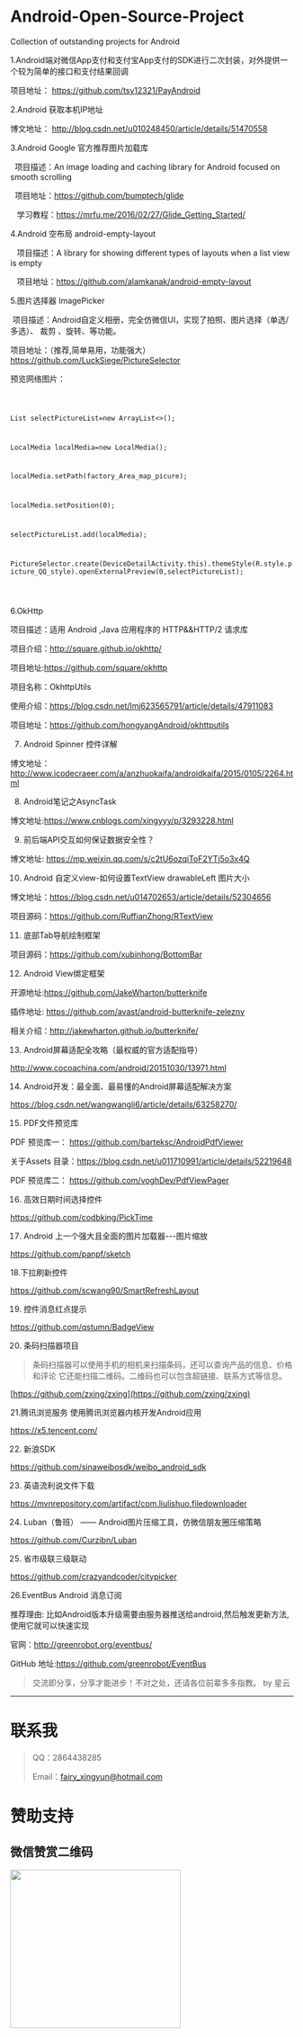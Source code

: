 # Android-Open-Source-Project
Collection of outstanding projects for Android

 1.Android端对微信App支付和支付宝App支付的SDK进行二次封装，对外提供一个较为简单的接口和支付结果回调

   项目地址： https://github.com/tsy12321/PayAndroid

 2.Android 获取本机IP地址

   博文地址： http://blog.csdn.net/u010248450/article/details/51470558
   
 3.Android Google 官方推荐图片加载库
 
    项目描述：An image loading and caching library for Android focused on smooth scrolling
    
    项目地址：https://github.com/bumptech/glide
     
    学习教程：https://mrfu.me/2016/02/27/Glide_Getting_Started/
 
 4.Android 空布局 android-empty-layout
 
    项目描述：A library for showing different types of layouts when a list view is empty
 
    项目地址：https://github.com/alamkanak/android-empty-layout

 5.图片选择器 ImagePicker
 
  项目描述：Android自定义相册，完全仿微信UI，实现了拍照、图片选择（单选/多选）、 裁剪 、旋转、等功能。
 
  项目地址：（推荐,简单易用，功能强大）https://github.com/LuckSiege/PictureSelector
  
  预览网络图片：
  
  <code>
   
   List<LocalMedia> selectPictureList=new ArrayList<>();
 
   LocalMedia localMedia=new LocalMedia();
   
   localMedia.setPath(factory_Area_map_picure);
   
   localMedia.setPosition(0);
   
   selectPictureList.add(localMedia);    
   
   PictureSelector.create(DeviceDetailActivity.this).themeStyle(R.style.picture_QQ_style).openExternalPreview(0,selectPictureList);
  
  </code>
  
 6.OkHttp
 
 项目描述：适用 Android ,Java 应用程序的 HTTP&&HTTP/2 请求库

 项目介绍：http://square.github.io/okhttp/
 
 项目地址:https://github.com/square/okhttp
 
 项目名称：OkhttpUtils
 
 使用介绍：https://blog.csdn.net/lmj623565791/article/details/47911083
 
 项目地址：https://github.com/hongyangAndroid/okhttputils
 
 7.  Android Spinner 控件详解
 
 博文地址：http://www.jcodecraeer.com/a/anzhuokaifa/androidkaifa/2015/0105/2264.html
 
 8. Android笔记之AsyncTask
 
 博文地址:https://www.cnblogs.com/xingyyy/p/3293228.html
 
 9. 前后端API交互如何保证数据安全性？
 
 博文地址: https://mp.weixin.qq.com/s/c2tU6ozqiToF2YTj5o3x4Q
 
 10. Android 自定义view-如何设置TextView drawableLeft 图片大小
 
 博文地址：https://blog.csdn.net/u014702653/article/details/52304656
 
 项目源码：https://github.com/RuffianZhong/RTextView
 
 11. 底部Tab导航绘制框架
 
 项目源码：https://github.com/xubinhong/BottomBar
 
 12. Android View绑定框架
 
 开源地址:https://github.com/JakeWharton/butterknife
 
 插件地址: https://github.com/avast/android-butterknife-zelezny
 
 相关介绍：http://jakewharton.github.io/butterknife/
 
 13. Android屏幕适配全攻略（最权威的官方适配指导）
 
 http://www.cocoachina.com/android/20151030/13971.html
 
 14. Android开发：最全面、最易懂的Android屏幕适配解决方案
 
 https://blog.csdn.net/wangwangli6/article/details/63258270/
 
 15. PDF文件预览库
 
PDF 预览库一： https://github.com/barteksc/AndroidPdfViewer
 
 关于Assets 目录：https://blog.csdn.net/u011710991/article/details/52219648
 
 PDF 预览库二： https://github.com/voghDev/PdfViewPager
 
16. 高效日期时间选择控件

https://github.com/codbking/PickTime

17. Android 上一个强大且全面的图片加载器---图片缩放

https://github.com/panpf/sketch

18.下拉刷新控件

https://github.com/scwang90/SmartRefreshLayout

19. 控件消息红点提示

https://github.com/qstumn/BadgeView

20. 条码扫描器项目

> 条码扫描器可以使用手机的相机来扫描条码，还可以查询产品的信息、价格和评论
> 它还能扫描二维码。二维码也可以包含超链接、联系方式等信息。

[https://github.com/zxing/zxing](https://github.com/zxing/zxing)

21.腾讯浏览服务 使用腾讯浏览器内核开发Android应用

https://x5.tencent.com/

22. 新浪SDK

https://github.com/sinaweibosdk/weibo_android_sdk

23. 英语流利说文件下载

https://mvnrepository.com/artifact/com.liulishuo.filedownloader

24. Luban（鲁班） —— Android图片压缩工具，仿微信朋友圈压缩策略

https://github.com/Curzibn/Luban

25. 省市级联三级联动

https://github.com/crazyandcoder/citypicker

26.EventBus Android 消息订阅

推荐理由: 比如Android版本升级需要由服务器推送给android,然后触发更新方法,使用它就可以快速实现

官网：http://greenrobot.org/eventbus/

GitHub 地址:https://github.com/greenrobot/EventBus



> 交流即分享，分享才能进步！不对之处，还请各位前辈多多指教。  by 星云

---

# 联系我

> QQ：2864438285　
> 
> Email：fairy_xingyun@hotmail.com   

# 赞助支持

<h2>微信赞赏二维码</h2>
<p><img src="https://img2018.cnblogs.com/blog/622489/201812/622489-20181215164147325-217176189.png" alt="" width="303" height="282"></p>
